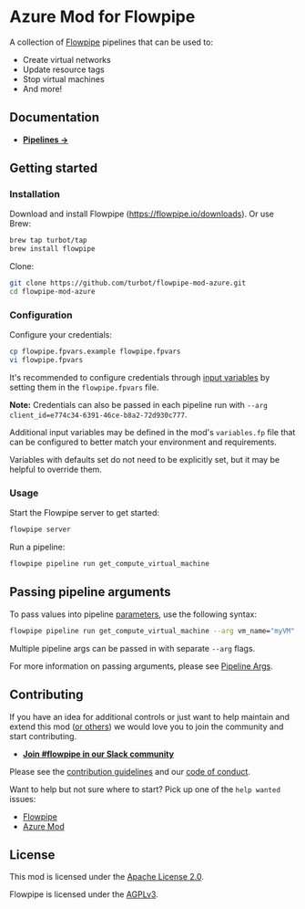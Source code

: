 # Azure Mod for Flowpipe

A collection of [Flowpipe](https://flowpipe.io) pipelines that can be used to:

- Create virtual networks
- Update resource tags
- Stop virtual machines
- And more!

## Documentation

- **[Pipelines →](https://hub.flowpipe.io/mods/turbot/azure/pipelines)**

## Getting started

### Installation

Download and install Flowpipe (https://flowpipe.io/downloads). Or use Brew:

```sh
brew tap turbot/tap
brew install flowpipe
```

Clone:

```sh
git clone https://github.com/turbot/flowpipe-mod-azure.git
cd flowpipe-mod-azure
```

### Configuration

Configure your credentials:

```sh
cp flowpipe.fpvars.example flowpipe.fpvars
vi flowpipe.fpvars
```

It's recommended to configure credentials through [input variables](https://flowpipe.io/docs/using-flowpipe/mod-variables) by setting them in the `flowpipe.fpvars` file.

**Note:** Credentials can also be passed in each pipeline run with `--arg client_id=e774c34-6391-46ce-b8a2-72d930c777`.

Additional input variables may be defined in the mod's `variables.fp` file that can be configured to better match your environment and requirements.

Variables with defaults set do not need to be explicitly set, but it may be helpful to override them.

### Usage

Start the Flowpipe server to get started:

```sh
flowpipe server
```

Run a pipeline:

```sh
flowpipe pipeline run get_compute_virtual_machine
```

## Passing pipeline arguments

To pass values into pipeline [parameters](https://flowpipe.io/docs/using-flowpipe/pipeline-parameters), use the following syntax:

```sh
flowpipe pipeline run get_compute_virtual_machine --arg vm_name="myVM"
```

Multiple pipeline args can be passed in with separate `--arg` flags.

For more information on passing arguments, please see [Pipeline Args](https://flowpipe.io/docs/run/pipelines).

## Contributing

If you have an idea for additional controls or just want to help maintain and extend this mod ([or others](https://github.com/topics/flowpipe-mod)) we would love you to join the community and start contributing.

- **[Join #flowpipe in our Slack community ](https://flowpipe.io/community/join)**

Please see the [contribution guidelines](https://github.com/turbot/flowpipe/blob/main/CONTRIBUTING.md) and our [code of conduct](https://github.com/turbot/flowpipe/blob/main/CODE_OF_CONDUCT.md).

Want to help but not sure where to start? Pick up one of the `help wanted` issues:

- [Flowpipe](https://github.com/turbot/flowpipe/labels/help%20wanted)
- [Azure Mod](https://github.com/turbot/flowpipe-mod-azure/labels/help%20wanted)

## License

This mod is licensed under the [Apache License 2.0](https://github.com/turbot/flowpipe-mod-azure/blob/main/LICENSE).

Flowpipe is licensed under the [AGPLv3](https://github.com/turbot/flowpipe/blob/main/LICENSE).
